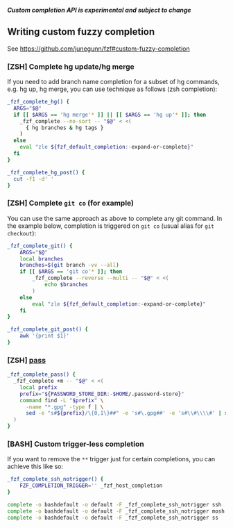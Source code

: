 _**Custom completion API is experimental and subject to change**_


Writing custom fuzzy completion
-------------------------------

See https://github.com/junegunn/fzf#custom-fuzzy-completion

### [ZSH] Complete hg update/hg merge

If you need to add branch name completion for a subset of hg commands, e.g. hg up, hg merge, you can use technique as follows (zsh completion):

```sh
_fzf_complete_hg() {
  ARGS="$@"
  if [[ $ARGS == 'hg merge'* ]] || [[ $ARGS == 'hg up'* ]]; then
    _fzf_complete --no-sort -- "$@" < <(
      { hg branches & hg tags }
    )
  else
    eval "zle ${fzf_default_completion:-expand-or-complete}"
  fi
}

_fzf_complete_hg_post() {
  cut -f1 -d' '
}
```

### [ZSH] Complete `git co` (for example)

You can use the same approach as above to complete any git command. In the example below, completion is triggered on `git co` (usual alias for `git checkout`):

```sh
_fzf_complete_git() {
    ARGS="$@"
    local branches
    branches=$(git branch -vv --all)
    if [[ $ARGS == 'git co'* ]]; then
        _fzf_complete --reverse --multi -- "$@" < <(
            echo $branches
        )
    else
        eval "zle ${fzf_default_completion:-expand-or-complete}"
    fi
}

_fzf_complete_git_post() {
    awk '{print $1}'
}
```

### [ZSH] [pass](http://www.passwordstore.org/)
```zsh
_fzf_complete_pass() {
  _fzf_complete +m -- "$@" < <(
    local prefix
    prefix="${PASSWORD_STORE_DIR:-$HOME/.password-store}"
    command find -L "$prefix" \
      -name "*.gpg" -type f | \
      sed -e "s#${prefix}/\{0,1\}##" -e 's#\.gpg##' -e 's#\\#\\\\#' | sort
  )
}
```

### [BASH] Custom trigger-less completion

If you want to remove the `**` trigger just for certain completions, you can achieve this like so:

```bash
_fzf_complete_ssh_notrigger() {
    FZF_COMPLETION_TRIGGER='' _fzf_host_completion
}

complete -o bashdefault -o default -F _fzf_complete_ssh_notrigger ssh
complete -o bashdefault -o default -F _fzf_complete_ssh_notrigger mosh
complete -o bashdefault -o default -F _fzf_complete_ssh_notrigger ss
```
